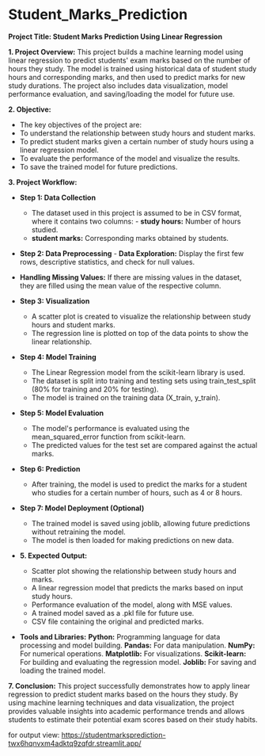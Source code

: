 # Student_Marks_Prediction
**Project Title: Student Marks Prediction Using Linear Regression**

**1. Project Overview:** 
This project builds a machine learning model using linear regression to predict students' exam marks based on the number of hours they study. The model is trained using historical data of student study hours and corresponding marks, and then used to predict marks for new study durations. The project also includes data visualization, model performance evaluation, and saving/loading the model for future use. 

**2. Objective:** 
 - The key objectives of the project are:
 - To understand the relationship between study hours and student marks.
 -  To predict student marks given a certain number of study hours using a linear regression model.
 -  To evaluate the performance of the model and visualize the results.
 -  To save the trained model for future predictions. 

**3. Project Workflow:** 
   - **Step 1: Data Collection**
     - The dataset used in this project is assumed to be in CSV format, where it contains two columns: 
    - **study hours:**  Number of hours studied. 
     - **student marks:**  Corresponding marks obtained by students. 
   -  **Step 2: Data Preprocessing**
    - **Data Exploration:** Display the first few rows, descriptive statistics, and check for null values. 
   - **Handling Missing Values:** If there are missing values in the dataset, they are filled using the mean value of the respective column. 

  - **Step 3: Visualization**
    - A scatter plot is created to visualize the relationship between study hours and student marks. 
    - The regression line is plotted on top of the data points to show the linear relationship. 

 - **Step 4: Model Training**
    - The Linear Regression model from the scikit-learn library is used. 
    - The dataset is split into training and testing sets using train_test_split (80% for training and 20% for testing). 
    - The model is trained on the training data (X_train, y_train). 

  - **Step 5: Model Evaluation** 
    -  The model's performance is evaluated using the mean_squared_error function from scikit-learn.
    -  The predicted values for the test set are compared against the actual marks. 

 -   **Step 6: Prediction** 
     - After training, the model is used to predict the marks for a student who studies for a certain number of hours, such as 4 or 8 hours. 
  - **Step 7: Model Deployment (Optional)**
    - The trained model is saved using joblib, allowing future predictions without retraining the model.
    - The model is then loaded for making predictions on new data. 

  - **5. Expected Output:**
    - Scatter plot showing the relationship between study hours and marks.
    - A linear regression model that predicts the marks based on input study hours.
    - Performance evaluation of the model, along with MSE values.
    - A trained model saved as a .pkl file for future use.
    - CSV file containing the original and predicted marks. 

 - **Tools and Libraries:** 
 **Python:** Programming language for data processing and model building. 
 **Pandas:** For data manipulation. 
 **NumPy:** For numerical operations. 
 **Matplotlib:** For visualizations. 
 **Scikit-learn:** For building and evaluating the regression model. 
 **Joblib:** For saving and loading the trained model. 

**7. Conclusion:**
This project successfully demonstrates how to apply linear regression to predict student marks based on the hours they study. By using machine learning techniques and data visualization, the project provides valuable insights into academic performance trends and allows students to estimate their potential exam scores based on their study habits. 

for output view: https://studentmarksprediction-twx6hqnvxm4adktq9zqfdr.streamlit.app/

 

 

 

 

 
